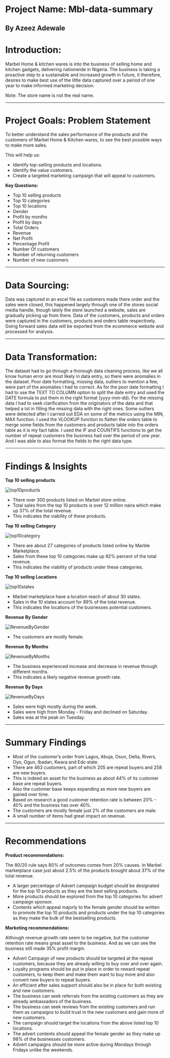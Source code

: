# Project Name: Mbl-data-summary

By Azeez Adewale
----
# Introduction:
Marbel Home & kitchen wares is into the business of selling home and kitchen gadgets, delivering nationwide in Nigeria. The business is taking a proactive step to a sustainable and increased growth in future, it therefore, desires to make best use of the little data captured over a period of one year to make informed marketing decision. 

Note: The store name is not the real name. 

----
# Project Goals: Problem Statement
To better understand the sales performance of the products and the customers of Marbel Home & Kitchen wares, to see the best possible ways to make more sales.

This will help us: 
* Identify top-selling products and locations.
*	Identify the value customers.
*	Create a targeted marketing campaign that will appeal to customers.

**Key Questions:**

*	Top 10 selling products
*	Top 10 categories
*	Top 10 locations
*	Gender
*	Profit by months
*	Profit by days
*	Total Orders
*	Revenue
*	Net Profit
*	Percentage Profit
*	Number Of customers
*	Number of returning customers
*	Number of new customers


----
# Data Sourcing: 
Data was captured in an excel file as customers made there order and the sales were closed, this happened largely through one of the stores social media handle, though lately the store launched a website, sales are gradually picking up from there. 
Data of the customers, products and orders were captured in the customers, products and orders table respectively.
Going forward sales data will be exported from the ecommerce website and processed for analysis. 


----
# Data Transformation:
The dataset had to go through a thorough data cleaning process, like we all know human error are most likely in data entry, so there were anomalies in the dataset. Poor date formatting, missing data, outliers to mention a few, were part of the anomalies I had to correct. As for the poor date formatting I had to use the TEXT TO COLUMN option to split the date entry and used the DATE formula to put them in the right format (yyyy-mm-dd).
For the missing data I had to seek clarification from the originators of the data and that helped a lot in filling the missing data with the right ones.
Some outliers were detected after I carried out EDA on some of the metrics using the MIN, MAX function.
I used the VLOOKUP function to flatten the orders table to merge some fields from the customers and products table into the orders table as it is my fact table.
I used the IF and COUNTIFS functions to get the number of repeat customers the business had over the period of one year.
And I was able to also format the fields to the right data type.


----
# Findings & Insights
**Top 10 selling products** 

![top10products](https://user-images.githubusercontent.com/108735886/182164032-173ddc6b-a573-4ccc-af00-99d2e9b9accb.png)


*	There over 300 products listed on Marbel store online. 
*	Total sales from the top 10 products is over 12 million naira which make up 37% of the total revenue. 
*	This indicates the viability of these products.

**Top 10 selling Category**

![top10category](https://user-images.githubusercontent.com/108735886/182164086-d8df14f0-01fb-4925-8bd2-f2b425800442.png)


*	There are about 27 categories of products listed online by Marble Marketplace.
*	Sales from these top 10 categories make up 92% percent of the total revenue.
*	This indicates the viability of products under these categories.

**Top 10 selling Locations**

![top10states](https://user-images.githubusercontent.com/108735886/182164133-0b37318c-0123-41d9-9f4e-073f4c5fad12.png)


*	Marbel marketplace have a location reach of about 30 states. 
*	Sales in the 10 states account for 89% of the total revenue.
*	This indicates the locations of the businesses potential customers.

**Revenue By Gender**

![RevenueByGender](https://user-images.githubusercontent.com/108735886/182164184-cf82f368-a530-4cff-80d7-a0f85a77880e.png)


*	The customers are mostly female.

**Revenue By Months**

![RevenueByMonths](https://user-images.githubusercontent.com/108735886/182164227-561f53bb-9b54-484f-947e-db16f53ee828.png)


*	The business experienced increase and decrease in revenue through different months.
*	This indicates a likely negative revenue growth rate.

**Revenue By Days**

![RevenueByDays](https://user-images.githubusercontent.com/108735886/182164263-3b4d9d8c-fdc1-4146-b641-3531062648fc.png)


*	Sales were high mostly during the week.
*	Sales were high from Monday - Friday and declined on Saturday.
*	Sales was at the peak on Tuesday.


----
# Summary Findings

*	Most of the customer’s order from Lagos, Abuja, Osun, Delta, Rivers, Oyo, Ogun, Ibadan, Kwara and Edo state. 
*	There are 463 customers, part of which 205 are repeat buyers and 258 are new buyers.
*	This is indeed an asset for the business as about 44% of its customer base are repeat buyers.
*	Also the customer base keeps expanding as more new buyers are gained over time.
*	Based on research a good customer retention rate is between 20% - 40% and the business has over 40%. 
*	The customers are mostly female just 2% of the customers are male.
*	A small number of items had great impact on revenue. 



----
# Recommendations

**Product recommendations:**

 The 80/20 rule says 80% of outcomes comes from 20% causes.
 In Marbel marketplace case just about 2.5% of the products brought about 37% of the total revenue. 
 
*	A larger percentage of Advert campaign budget should be designated for the top 10 products as they are the best selling products.
*	More products should be explored from the top 10 categories for advert campaign sponsor.
*	Contents which appeal majorly to the female gender should be written to promote the top 10 products and products under the top 10 categories as they make the bulk of the bestselling products.

**Marketing recommendations:**

Although revenue growth rate seem to be negative, but the customer retention rate means great asset to the business.
And as we can see the business still made 35% profit margin.

*	Advert Campaign of new products should be targeted at the repeat customers, because they are already willing to buy over and over again.
*	Loyalty programs should be put in place in order to reward repeat customers, to keep them and make them want to buy more and also convert new buyers to repeat buyers.
*	An efficient after sales support should also be in place for both existing and new customers.
*	The business can seek referrals from the existing customers as they are already ambassadors of the business.
*	The business can seek reviews from the existing customers and run them as campaigns to build trust in the new customers and gain more of new customers. 
*	The campaign should target the locations from the above listed top 10 locations.
*	The advert contents should appeal the female gender as they make up 98% of the businesses customers. 
*	Advert campaigns should be more active during Mondays through Fridays unlike the weekends.


